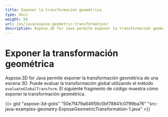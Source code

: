 ```yaml
---
title: Exponer la transformación geométrica
type: docs
weight: 50
url: /es/java/expose-geometric-transformation/
description: Aspose.3D for Java permite exponer la transformación geométrica de una escena 3D. Puede evaluar la transformación global utilizando el método evaluateGlobalTransform.
---
```

#  **Exponer la transformación geométrica**
Aspose.3D for Java permite exponer la transformación geométrica de una escena 3D. Puede evaluar la transformación global utilizando el método `evaluateGlobalTransform`. El siguiente fragmento de código muestra cómo exponer la transformación geométrica.

{{< gist "aspose-3d-gists" "50e7f479a64956c0bf78841c0799ba76" "src-java-examples-geometry-ExposeGeometricTransformation-1.java" >}}
